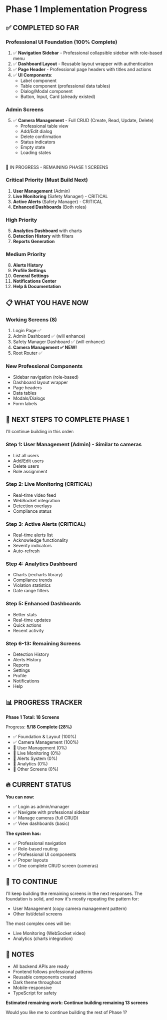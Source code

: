 # Phase 1 Implementation Progress

## ✅ COMPLETED SO FAR

### **Professional UI Foundation (100% Complete)**
1. ✅ **Navigation Sidebar** - Professional collapsible sidebar with role-based menu
2. ✅ **Dashboard Layout** - Reusable layout wrapper with authentication
3. ✅ **Page Header** - Professional page headers with titles and actions
4. ✅ **UI Components**:
   - Label component
   - Table component (professional data tables)
   - Dialog/Modal component
   - Button, Input, Card (already existed)

### **Admin Screens**
5. ✅ **Camera Management** - Full CRUD (Create, Read, Update, Delete)
   - Professional table view
   - Add/Edit dialog
   - Delete confirmation
   - Status indicators
   - Empty state
   - Loading states

##

 🚧 IN PROGRESS - REMAINING PHASE 1 SCREENS

### **Critical Priority (Must Build Next)**
1. **User Management** (Admin)
2. **Live Monitoring** (Safety Manager) - CRITICAL
3. **Active Alerts** (Safety Manager) - CRITICAL
4. **Enhanced Dashboards** (Both roles)

### **High Priority**
5. **Analytics Dashboard** with charts
6. **Detection History** with filters
7. **Reports Generation**

### **Medium Priority**
8. **Alerts History**
9. **Profile Settings**
10. **General Settings**
11. **Notifications Center**
12. **Help & Documentation**

## 📋 WHAT YOU HAVE NOW

### **Working Screens (8)**
1. Login Page ✅
2. Admin Dashboard ✅ (will enhance)
3. Safety Manager Dashboard ✅ (will enhance)
4. **Camera Management ✅ NEW!**
5. Root Router ✅

### **New Professional Components**
- Sidebar navigation (role-based)
- Dashboard layout wrapper
- Page headers
- Data tables
- Modals/Dialogs
- Form labels

## 🎯 NEXT STEPS TO COMPLETE PHASE 1

I'll continue building in this order:

### **Step 1: User Management (Admin)** - Similar to cameras
- List all users
- Add/Edit users
- Delete users
- Role assignment

### **Step 2: Live Monitoring (CRITICAL)**
- Real-time video feed
- WebSocket integration
- Detection overlays
- Compliance status

### **Step 3: Active Alerts (CRITICAL)**
- Real-time alerts list
- Acknowledge functionality
- Severity indicators
- Auto-refresh

### **Step 4: Analytics Dashboard**
- Charts (recharts library)
- Compliance trends
- Violation statistics
- Date range filters

### **Step 5: Enhanced Dashboards**
- Better stats
- Real-time updates
- Quick actions
- Recent activity

### **Step 6-13: Remaining Screens**
- Detection History
- Alerts History
- Reports
- Settings
- Profile
- Notifications
- Help

## 📊 PROGRESS TRACKER

**Phase 1 Total: 18 Screens**

Progress: **5/18 Complete (28%)**

- ✅ Foundation & Layout (100%)
- ✅ Camera Management (100%)
- 🚧 User Management (0%)
- 🚧 Live Monitoring (0%)
- 🚧 Alerts System (0%)
- 🚧 Analytics (0%)
- 🚧 Other Screens (0%)

## 🔥 CURRENT STATUS

**You can now:**
- ✅ Login as admin/manager
- ✅ Navigate with professional sidebar
- ✅ Manage cameras (full CRUD)
- ✅ View dashboards (basic)

**The system has:**
- ✅ Professional navigation
- ✅ Role-based routing
- ✅ Professional UI components
- ✅ Proper layouts
- ✅ One complete CRUD screen (cameras)

## 🚀 TO CONTINUE

I'll keep building the remaining screens in the next responses. The foundation is solid, and now it's mostly repeating the pattern for:
- User Management (copy camera management pattern)
- Other list/detail screens

The most complex ones will be:
- Live Monitoring (WebSocket video)
- Analytics (charts integration)

## 📝 NOTES

- All backend APIs are ready
- Frontend follows professional patterns
- Reusable components created
- Dark theme throughout
- Mobile-responsive
- TypeScript for safety

**Estimated remaining work: Continue building remaining 13 screens**

Would you like me to continue building the rest of Phase 1?
